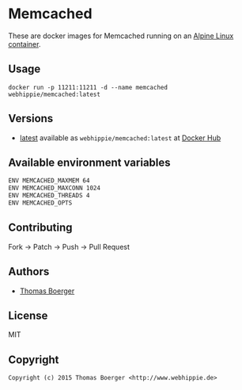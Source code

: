 # Memcached

These are docker images for Memcached running on an
[Alpine Linux container](https://registry.hub.docker.com/u/webhippie/alpine/).


## Usage

```
docker run -p 11211:11211 -d --name memcached webhippie/memcached:latest
```


## Versions

* [latest](https://github.com/dockhippie/memcached/tree/master)
  available as ```webhippie/memcached:latest``` at
  [Docker Hub](https://registry.hub.docker.com/u/webhippie/memcached/)


## Available environment variables

```bash
ENV MEMCACHED_MAXMEM 64
ENV MEMCACHED_MAXCONN 1024
ENV MEMCACHED_THREADS 4
ENV MEMCACHED_OPTS
```


## Contributing

Fork -> Patch -> Push -> Pull Request


## Authors

* [Thomas Boerger](https://github.com/tboerger)


## License

MIT


## Copyright

```
Copyright (c) 2015 Thomas Boerger <http://www.webhippie.de>
```
